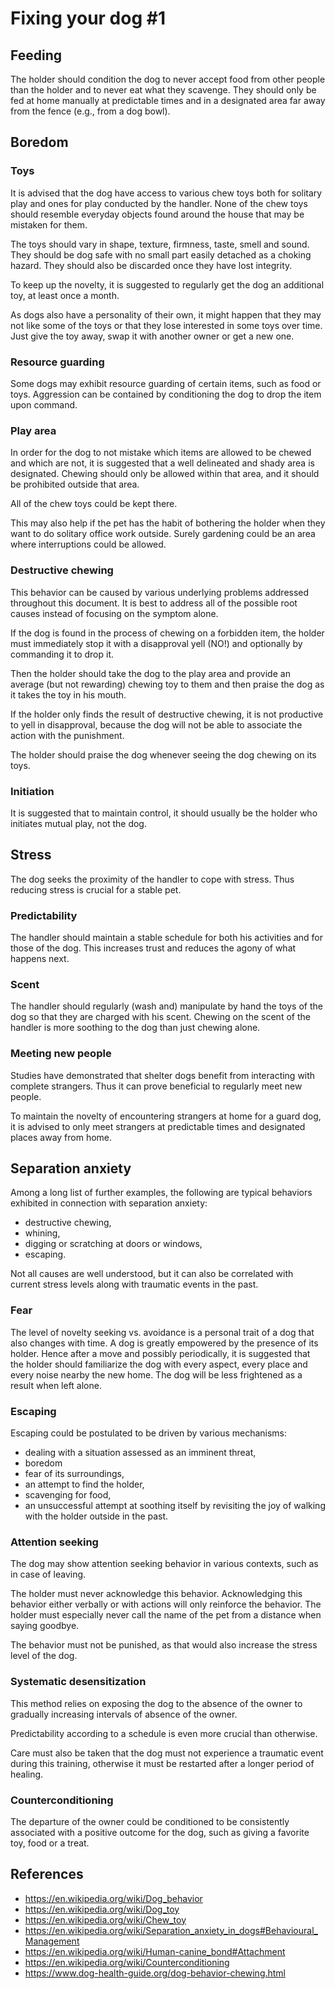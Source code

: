 # Fixing your dog #1

## Feeding

The holder should condition the dog to never accept food from other people than the holder and to never eat what they scavenge. They should only be fed at home manually at predictable times and in a designated area far away from the fence (e.g., from a dog bowl).

## Boredom

### Toys

It is advised that the dog have access to various chew toys both for solitary play and ones for play conducted by the handler. None of the chew toys should resemble everyday objects found around the house that may be mistaken for them.

The toys should vary in shape, texture, firmness, taste, smell and sound. They should be dog safe with no small part easily detached as a choking hazard. They should also be discarded once they have lost integrity.

To keep up the novelty, it is suggested to regularly get the dog an additional toy, at least once a month.

As dogs also have a personality of their own, it might happen that they may not like some of the toys or that they lose interested in some toys over time. Just give the toy away, swap it with another owner or get a new one.

### Resource guarding

Some dogs may exhibit resource guarding of certain items, such as food or toys. Aggression can be contained by conditioning the dog to drop the item upon command.

### Play area

In order for the dog to not mistake which items are allowed to be chewed and which are not, it is suggested that a well delineated and shady area is designated. Chewing should only be allowed within that area, and it should be prohibited outside that area.

All of the chew toys could be kept there.

This may also help if the pet has the habit of bothering the holder when they want to do solitary office work outside. Surely gardening could be an area where interruptions could be allowed.

### Destructive chewing

This behavior can be caused by various underlying problems addressed throughout this document. It is best to address all of the possible root causes instead of focusing on the symptom alone.

If the dog is found in the process of chewing on a forbidden item, the holder must immediately stop it with a disapproval yell (NO!) and optionally by commanding it to drop it.

Then the holder should take the dog to the play area and provide an average (but not rewarding) chewing toy to them and then praise the dog as it takes the toy in his mouth.

If the holder only finds the result of destructive chewing, it is not productive to yell in disapproval, because the dog will not be able to associate the action with the punishment.

The holder should praise the dog whenever seeing the dog chewing on its toys.

### Initiation

It is suggested that to maintain control, it should usually be the holder who initiates mutual play, not the dog.

## Stress

The dog seeks the proximity of the handler to cope with stress. Thus reducing stress is crucial for a stable pet.

### Predictability

The handler should maintain a stable schedule for both his activities and for those of the dog. This increases trust and reduces the agony of what happens next.

### Scent

The handler should regularly (wash and) manipulate by hand the toys of the dog so that they are charged with his scent. Chewing on the scent of the handler is more soothing to the dog than just chewing alone.

### Meeting new people

Studies have demonstrated that shelter dogs benefit from interacting with complete strangers. Thus it can prove beneficial to regularly meet new people.

To maintain the novelty of encountering strangers at home for a guard dog, it is advised to only meet strangers at predictable times and designated places away from home.

## Separation anxiety

Among a long list of further examples, the following are typical behaviors exhibited in connection with separation anxiety:

* destructive chewing,
* whining,
* digging or scratching at doors or windows,
* escaping.

Not all causes are well understood, but it can also be correlated with current stress levels along with traumatic events in the past.

### Fear

The level of novelty seeking vs. avoidance is a personal trait of a dog that also changes with time. A dog is greatly empowered by the presence of its holder. Hence after a move and possibly periodically, it is suggested that the holder should familiarize the dog with every aspect, every place and every noise nearby the new home. The dog will be less frightened as a result when left alone.

### Escaping

Escaping could be postulated to be driven by various mechanisms:

* dealing with a situation assessed as an imminent threat,
* boredom
* fear of its surroundings,
* an attempt to find the holder,
* scavenging for food,
* an unsuccessful attempt at soothing itself by revisiting the joy of walking with the holder outside in the past.

### Attention seeking

The dog may show attention seeking behavior in various contexts, such as in case of leaving.

The holder must never acknowledge this behavior. Acknowledging this behavior either verbally or with actions will only reinforce the behavior. The holder must especially never call the name of the pet from a distance when saying goodbye.

The behavior must not be punished, as that would also increase the stress level of the dog.

### Systematic desensitization

This method relies on exposing the dog to the absence of the owner to gradually increasing intervals of absence of the owner.

Predictability according to a schedule is even more crucial than otherwise.

Care must also be taken that the dog must not experience a traumatic event during this training, otherwise it must be restarted after a longer period of healing.

### Counterconditioning

The departure of the owner could be conditioned to be consistently associated with a positive outcome for the dog, such as giving a favorite toy, food or a treat.

## References

* https://en.wikipedia.org/wiki/Dog_behavior
* https://en.wikipedia.org/wiki/Dog_toy
* https://en.wikipedia.org/wiki/Chew_toy
* https://en.wikipedia.org/wiki/Separation_anxiety_in_dogs#Behavioural_Management
* https://en.wikipedia.org/wiki/Human-canine_bond#Attachment
* https://en.wikipedia.org/wiki/Counterconditioning
* https://www.dog-health-guide.org/dog-behavior-chewing.html
